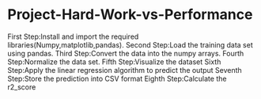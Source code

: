 # Project-Hard-Work-vs-Performance

First Step:Install and import the required libraries(Numpy,matplotlib,pandas).
Second Step:Load the training data set using pandas.
Third Step:Convert the data into the numpy arrays.
Fourth Step:Normalize the data set.
Fifth Step:Visualize the dataset
Sixth Step:Apply the linear regression algorithm to predict the output
Seventh Step:Store the prediction into CSV format
Eighth Step:Calculate the r2_score
